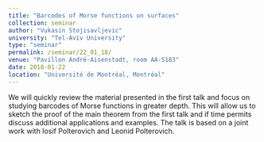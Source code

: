 ```yaml
---
title: "Barcodes of Morse functions on surfaces"
collection: seminar
author: "Vukasin Stojisavljevic"
university: "Tel-Aviv University"
type: "seminar"
permalink: /seminar/22_01_18/
venue: "Pavillon André-Aisenstadt, room AA-5183"
date: 2018-01-22
location: "Université de Montréal, Montréal"
---
```


We will quickly review the material presented in the first talk and focus on studying barcodes of Morse functions in greater depth. This will allow us to sketch the proof of the main theorem from the first talk and if time permits discuss additional applications and examples. The talk is based on a joint work with Iosif Polterovich and Leonid Polterovich.

